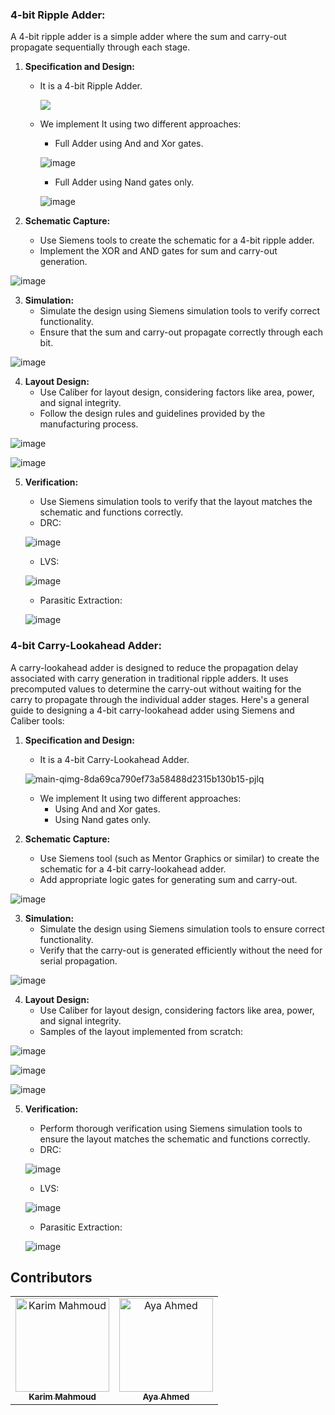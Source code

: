 ### 4-bit Ripple Adder:

A 4-bit ripple adder is a simple adder where the sum and carry-out propagate sequentially through each stage. 

1. **Specification and Design:**
   - It is a 4-bit Ripple Adder.

     <img src="https://allaboutfpga.com/wp-content/uploads/2016/05/4-bit-ripple-carry-adder-vhdl.png">

   - We implement It using two different approaches:
     - Full Adder using And and Xor gates.

     ![image](https://github.com/karimmahmoud22/Ripple-Adder-Carry-Look-Ahead-Adder-/assets/82693464/75e6755e-9c05-4382-95ba-51bc6c24fa88)
     
     - Full Adder using Nand gates only.

     ![image](https://github.com/karimmahmoud22/Ripple-Adder-Carry-Look-Ahead-Adder-/assets/82693464/db59c6bc-f49e-4434-ae4d-18a41a2f7a51)


2. **Schematic Capture:**
   - Use Siemens tools to create the schematic for a 4-bit ripple adder.
   - Implement the XOR and AND gates for sum and carry-out generation.

![image](https://github.com/karimmahmoud22/Ripple-Adder-Carry-Look-Ahead-Adder-/assets/82693464/63536a07-fbf2-4cae-afd0-2227dbeab2c4)


3. **Simulation:**
   - Simulate the design using Siemens simulation tools to verify correct functionality.
   - Ensure that the sum and carry-out propagate correctly through each bit.

![image](https://github.com/karimmahmoud22/Ripple-Adder-Carry-Look-Ahead-Adder-/assets/82693464/8944f78d-bafb-461f-a56e-d4b9f33a398d)


4. **Layout Design:**
   - Use Caliber for layout design, considering factors like area, power, and signal integrity.
   - Follow the design rules and guidelines provided by the manufacturing process.

![image](https://github.com/karimmahmoud22/Ripple-Adder-Carry-Look-Ahead-Adder-/assets/82693464/4d3dfcb0-5863-42f1-8386-21bc14fb14c9)

![image](https://github.com/karimmahmoud22/Ripple-Adder-Carry-Look-Ahead-Adder-/assets/82693464/1c8b49cd-39dd-4361-9184-2db95af4615c)

5. **Verification:**
   - Use Siemens simulation tools to verify that the layout matches the schematic and functions correctly.
   - DRC:
   
   ![image](https://github.com/karimmahmoud22/Ripple-Adder-Carry-Look-Ahead-Adder-/assets/82693464/985e311b-786e-4910-b2fa-74665fcaca95)
   - LVS:

   ![image](https://github.com/karimmahmoud22/Ripple-Adder-Carry-Look-Ahead-Adder-/assets/82693464/35cfc16a-435f-4937-b85f-eb63a2088827)

   - Parasitic Extraction:

   ![image](https://github.com/karimmahmoud22/Ripple-Adder-Carry-Look-Ahead-Adder-/assets/82693464/b4dda331-39b8-4d77-93e4-bbcaa4ecd0e6)



### 4-bit Carry-Lookahead Adder:

A carry-lookahead adder is designed to reduce the propagation delay associated with carry generation in traditional ripple adders. It uses precomputed values to determine the carry-out without waiting for the carry to propagate through the individual adder stages. Here's a general guide to designing a 4-bit carry-lookahead adder using Siemens and Caliber tools:

1. **Specification and Design:**
   - It is a 4-bit Carry-Lookahead Adder.

    ![main-qimg-8da69ca790ef73a58488d2315b130b15-pjlq](https://github.com/karimmahmoud22/Ripple-Adder-Carry-Look-Ahead-Adder-/assets/82693464/b5a31b68-b901-4dd3-ba9c-afa96f211c51)

   - We implement It using two different approaches:
     - Using And and Xor gates.
     - Using Nand gates only.



2. **Schematic Capture:**
   - Use Siemens tool (such as Mentor Graphics or similar) to create the schematic for a 4-bit carry-lookahead adder.
   - Add appropriate logic gates for generating sum and carry-out.
   
![image](https://github.com/karimmahmoud22/Ripple-Adder-Carry-Look-Ahead-Adder-/assets/82693464/e32bc094-b8fd-44d5-a9bf-9e2e8f8da685)


3. **Simulation:**
   - Simulate the design using Siemens simulation tools to ensure correct functionality.
   - Verify that the carry-out is generated efficiently without the need for serial propagation.

![image](https://github.com/karimmahmoud22/Ripple-Adder-Carry-Look-Ahead-Adder-/assets/82693464/8944f78d-bafb-461f-a56e-d4b9f33a398d)

4. **Layout Design:**
   - Use Caliber for layout design, considering factors like area, power, and signal integrity.
   - Samples of the layout implemented from scratch:
   
![image](https://github.com/karimmahmoud22/Ripple-Adder-Carry-Look-Ahead-Adder-/assets/82693464/541ec499-9683-4c10-931d-8344d70f3fd1)

![image](https://github.com/karimmahmoud22/Ripple-Adder-Carry-Look-Ahead-Adder-/assets/82693464/c29aee8e-0cdf-4bda-b774-450cee80d3ba)

![image](https://github.com/karimmahmoud22/Ripple-Adder-Carry-Look-Ahead-Adder-/assets/82693464/06df96be-4c74-409a-9d0b-1ff5a17e3f4f)


5. **Verification:**
   - Perform thorough verification using Siemens simulation tools to ensure the layout matches the schematic and functions correctly.
   - DRC:
   
   ![image](https://github.com/karimmahmoud22/Ripple-Adder-Carry-Look-Ahead-Adder-/assets/82693464/08a12fc4-dca5-4327-9417-b594ba1ee6ee)
   - LVS:
   
   ![image](https://github.com/karimmahmoud22/Ripple-Adder-Carry-Look-Ahead-Adder-/assets/82693464/69364cd9-2b92-4b56-ad58-f7b6e9338ba9)
   - Parasitic Extraction:
   
   ![image](https://github.com/karimmahmoud22/Ripple-Adder-Carry-Look-Ahead-Adder-/assets/82693464/5b3ae7ec-513b-4bcb-9193-5cf6319a850d)

## Contributors
<table>
  <tr>
    <td align="center">
    <a href="https://github.com/karimmahmoud22" target="_black">
    <img src="https://avatars.githubusercontent.com/u/82693464?v=4" width="150px;" alt="Karim Mahmoud"/>
    <br />
    <sub><b>Karim Mahmoud</b></sub></a>
    </td>
    <td align="center">
    <a href="https://github.com/ayaahmed20018414" target="_black">
    <img src="https://avatars.githubusercontent.com/u/82789012?v=4" width="150px;" alt="Aya Ahmed"/>
    <br />
    <sub><b>Aya Ahmed</b></sub></a>
    </td>
  </tr>
 </table>
